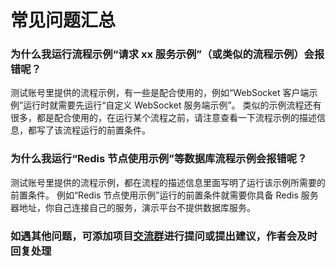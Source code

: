 # 常见问题汇总

### 为什么我运行流程示例“请求 xx 服务示例”（或类似的流程示例）会报错呢？

测试账号里提供的流程示例，有一些是配合使用的，例如“WebSocket 客户端示例”运行时就需要先运行“自定义 WebSocket 服务端示例”。
类似的示例流程还有很多，都是配合使用的，在运行某个流程之前，请注意查看一下流程示例的描述信息，都写了该流程运行的前置条件。

### 为什么我运行“Redis 节点使用示例”等数据库流程示例会报错呢？

测试账号里提供的流程示例，都在流程的描述信息里面写明了运行该示例所需要的前置条件。
例如“Redis 节点使用示例”运行的前置条件就需要你具备 Redis 服务器地址，你自己连接自己的服务，演示平台不提供数据库服务。

### 如遇其他问题，可添加项目[交流群](introduce/overview?id=交流群)进行提问或提出建议，作者会及时回复处理
